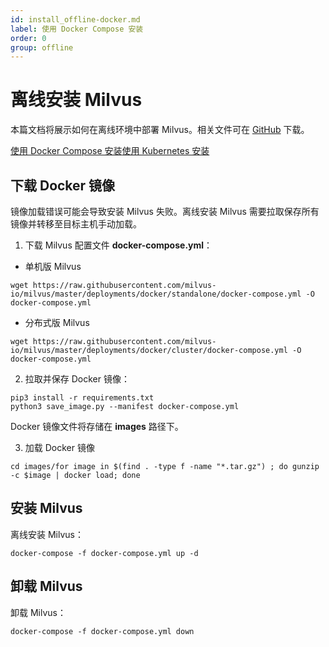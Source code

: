 ```yaml
---
id: install_offline-docker.md
label: 使用 Docker Compose 安装
order: 0
group: offline
---
```

# 离线安装 Milvus

本篇文档将展示如何在离线环境中部署 Milvus。相关文件可在 [GitHub](https://github.com/milvus-io/milvus/tree/master/deployments/offline) 下载。

<div class="tab-wrapper"><a href="install_offline-docker.md" class='active '>使用 Docker Compose 安装</a><a href="install_offline-helm.md" class=''>使用 Kubernetes 安装</a></div>

## 下载 Docker 镜像

镜像加载错误可能会导致安装 Milvus 失败。离线安装 Milvus 需要拉取保存所有镜像并转移至目标主机手动加载。

1. 下载 Milvus 配置文件 **docker-compose.yml**：

- 单机版 Milvus

```
wget https://raw.githubusercontent.com/milvus-io/milvus/master/deployments/docker/standalone/docker-compose.yml -O docker-compose.yml
```

- 分布式版 Milvus

```
wget https://raw.githubusercontent.com/milvus-io/milvus/master/deployments/docker/cluster/docker-compose.yml -O docker-compose.yml
```

2. 拉取并保存 Docker 镜像：

```
pip3 install -r requirements.txt
python3 save_image.py --manifest docker-compose.yml
```

<div class="alert note">
  Docker 镜像文件将存储在 <b>images</b> 路径下。
</div>


3. 加载 Docker 镜像

```
cd images/for image in $(find . -type f -name "*.tar.gz") ; do gunzip -c $image | docker load; done
```

## 安装 Milvus

离线安装 Milvus：

```
docker-compose -f docker-compose.yml up -d
```

## 卸载 Milvus

卸载 Milvus：

```
docker-compose -f docker-compose.yml down
```

